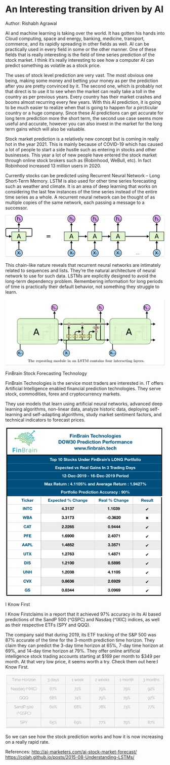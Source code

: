 # An Interesting transition driven by AI
Author: Rishabh Agrawal

AI and machine learning is taking over the world. It has gotten his hands into Cloud computing, space and energy, banking, medicine, transport, commerce, and its rapidly spreading in other fields as well. AI can be practically used in every field in some or the other manner. One of these fields that is really interesting is the field of time series prediction of the stock market. I think it’s really interesting to see how a computer AI can predict something as volatile as a stock price. 

The uses of stock level prediction are very vast. The most obvious one being, making some money and betting your money as per the prediction after you are pretty convinced by it. The second one, which is probably not that direct is to use it to see when the market can really take a toll in the country as per previous years. Every country has their market crashes and booms almost recurring every few years. With this AI prediction, it is going to be much easier to realize when that is going to happen for a pircticular country or a huge company. Since these AI predictions can get accurate for long term prediction more the short term, the second use case seems more useful and accurate, however you can also invest in the market for the long term gains which will also be valuable. 

Stock market prediction is a relatively new concept but is coming in really hot in the year 2021. This is mainly because of COVID-19 which has caused a lot of people to start a side hustle such as entering in stocks and other businesses. This year a lot of new people have entered the stock market through online  stock brokers such as (Robinhood, WeBull, etc). In fact Robinhood increased 13 million users in 2020. 

Currently stocks can be predicted using Recurrent Neural Network – Long Short-Term Memory. LSTM is also used for other time series forecasting such as weather and climate. It is an area of deep learning that works on considering the last few instances of the time series instead of the entire time series as a whole. A recurrent neural network can be thought of as multiple copies of the same network, each passing a message to a successor. 

![LSTM](1.png "LSTM")

This chain-like nature reveals that recurrent neural networks are intimately related to sequences and lists. They’re the natural architecture of neural network to use for such data. LSTMs are explicitly designed to avoid the long-term dependency problem. Remembering information for long periods of time is practically their default behavior, not something they struggle to learn.

![LSTM](2.png "LSTM")

FinBrain Stock Forecasting Technology

FinBrain Technologies is the service most traders are interested in. IT offers Artificial Intelligence enabled financial prediction technologies. They serve stock, commodities, forex and cryptocurrency markets.

They use models that learn using artificial neural networks, advanced deep learning algorithms, non-linear data, analyze historic data, deploying self-learning and self-adapting algorithms, study market sentiment factors, and technical indicators to forecast prices.

![FinBrain](3.png "FinBrain")

I Know First

I Know Firstclaims in a report that it achieved 97% accuracy in its AI based predictions of the SandP 500 (^GSPC) and Nasdaq (^IXIC) indices, as well as their respective ETFs (SPY and QQQ).

The company said that during 2019, its ETF tracking of the S&P 500 was 87% accurate of the time for the 3-month prediction time horizon. They claim they can predict the 3-day time horizon at 65%, 7-day time horizon at 69%, and 14-day time horizon at 79%. They offer online artificial intelligence stock trading accounts starting at $169 per month to $349 per month. At that very low price, it seems worth a try. Check them out here:I Know First.

![I know first](4.png "I know first")

So we can see how the stock prediction works and how it is now increasing on a really rapid rate. 

References: 
http://ai-marketers.com/ai-stock-market-forecast/
https://colah.github.io/posts/2015-08-Understanding-LSTMs/

